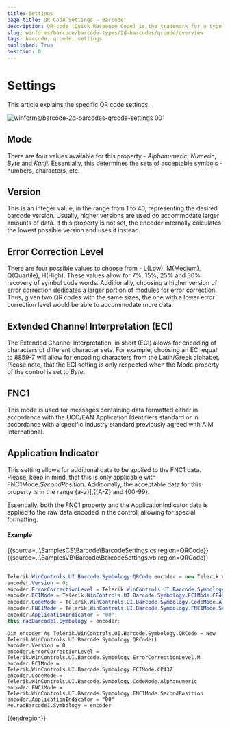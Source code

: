 ```yaml
---
title: Settings
page_title: QR Code Settings - Barcode
description: QR code (Quick Response Code) is the trademark for a type of matrix barcode.
slug: winforms/barcode/barcode-types/2d-barcodes/qrcode/overview 
tags: barcode, qrcode, settings
published: True
position: 0 
---
```


# Settings

This article explains the specific QR code settings.

![winforms/barcode-2d-barcodes-qrcode-settings 001](images/barcode-2d-barcodes-qrcode-settings001.png)

## Mode

There are four values available for this property - *Alphanumeric*, *Numeric*, *Byte* and *Kanji*. Essentially, this determines the sets of acceptable symbols - numbers, characters, etc.

## Version

This is an integer value, in the range from 1 to 40, representing the desired barcode version. Usually, higher versions are used do accommodate larger amounts of data. If this property is not set, the encoder internally calculates the lowest possible version and uses it instead.

## Error Correction Level

There are four possible values to choose from - L(Low), M(Medium), Q(Quartile), H(High). These values allow for 7%, 15%, 25% and 30% recovery of symbol code words. Additionally, choosing a higher version of error correction dedicates a larger portion of modules for error correction. Thus, given two QR codes with the same sizes, the one with a lower error correction level would be able to accommodate more data.

## Extended Channel Interpretation (ECI)

The Extended Channel Interpretation, in short (ECI) allows for encoding of characters of different character sets. For example, choosing an ECI equal to 8859-7 will allow for encoding characters from the Latin/Greek alphabet. Please note, that the ECI setting is only respected when the Mode property of the control is set to *Byte*.

## FNC1

This mode is used for messages containing data formatted either in accordance with the UCC/EAN Application Identifiers standard or in accordance with a specific industry standard previously agreed with AIM International.

## Application Indicator

This setting allows for additional data to be applied to the FNC1 data. Please, keep in mind, that this is only applicable with FNC1Mode.*SecondPosition*. Additionally, the acceptable data for this property is in the range {a-z}],{[A-Z} and {00-99}.

Essentially, both the FNC1 property and the ApplicationIndicator data is applied to the raw data encoded in the control, allowing for special formatting.

#### Example

{{source=..\SamplesCS\Barcode\BarcodeSettings.cs region=QRCode}} 
{{source=..\SamplesVB\Barcode\BarcodeSettings.vb region=QRCode}}

````C#
            
Telerik.WinControls.UI.Barcode.Symbology.QRCode encoder = new Telerik.WinControls.UI.Barcode.Symbology.QRCode();
encoder.Version = 0;
encoder.ErrorCorrectionLevel = Telerik.WinControls.UI.Barcode.Symbology.ErrorCorrectionLevel.M;
encoder.ECIMode = Telerik.WinControls.UI.Barcode.Symbology.ECIMode.CP437;
encoder.CodeMode = Telerik.WinControls.UI.Barcode.Symbology.CodeMode.Alphanumeric;
encoder.FNC1Mode = Telerik.WinControls.UI.Barcode.Symbology.FNC1Mode.SecondPosition;
encoder.ApplicationIndicator = "00";
this.radBarcode1.Symbology = encoder;

````
````VB.NET
Dim encoder As Telerik.WinControls.UI.Barcode.Symbology.QRCode = New Telerik.WinControls.UI.Barcode.Symbology.QRCode()
encoder.Version = 0
encoder.ErrorCorrectionLevel = Telerik.WinControls.UI.Barcode.Symbology.ErrorCorrectionLevel.M
encoder.ECIMode = Telerik.WinControls.UI.Barcode.Symbology.ECIMode.CP437
encoder.CodeMode = Telerik.WinControls.UI.Barcode.Symbology.CodeMode.Alphanumeric
encoder.FNC1Mode = Telerik.WinControls.UI.Barcode.Symbology.FNC1Mode.SecondPosition
encoder.ApplicationIndicator = "00"
Me.radBarcode1.Symbology = encoder

```` 
{{endregion}}







 
